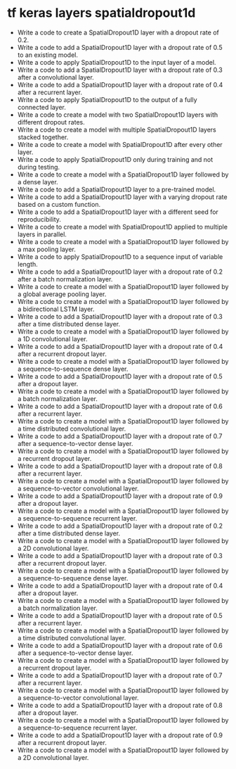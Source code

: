 # tf keras layers spatialdropout1d

- Write a code to create a SpatialDropout1D layer with a dropout rate of 0.2.
- Write a code to add a SpatialDropout1D layer with a dropout rate of 0.5 to an existing model.
- Write a code to apply SpatialDropout1D to the input layer of a model.
- Write a code to add a SpatialDropout1D layer with a dropout rate of 0.3 after a convolutional layer.
- Write a code to add a SpatialDropout1D layer with a dropout rate of 0.4 after a recurrent layer.
- Write a code to apply SpatialDropout1D to the output of a fully connected layer.
- Write a code to create a model with two SpatialDropout1D layers with different dropout rates.
- Write a code to create a model with multiple SpatialDropout1D layers stacked together.
- Write a code to create a model with SpatialDropout1D after every other layer.
- Write a code to apply SpatialDropout1D only during training and not during testing.
- Write a code to create a model with a SpatialDropout1D layer followed by a dense layer.
- Write a code to add a SpatialDropout1D layer to a pre-trained model.
- Write a code to add a SpatialDropout1D layer with a varying dropout rate based on a custom function.
- Write a code to add a SpatialDropout1D layer with a different seed for reproducibility.
- Write a code to create a model with SpatialDropout1D applied to multiple layers in parallel.
- Write a code to create a model with a SpatialDropout1D layer followed by a max pooling layer.
- Write a code to apply SpatialDropout1D to a sequence input of variable length.
- Write a code to add a SpatialDropout1D layer with a dropout rate of 0.2 after a batch normalization layer.
- Write a code to create a model with a SpatialDropout1D layer followed by a global average pooling layer.
- Write a code to create a model with a SpatialDropout1D layer followed by a bidirectional LSTM layer.
- Write a code to add a SpatialDropout1D layer with a dropout rate of 0.3 after a time distributed dense layer.
- Write a code to create a model with a SpatialDropout1D layer followed by a 1D convolutional layer.
- Write a code to add a SpatialDropout1D layer with a dropout rate of 0.4 after a recurrent dropout layer.
- Write a code to create a model with a SpatialDropout1D layer followed by a sequence-to-sequence dense layer.
- Write a code to add a SpatialDropout1D layer with a dropout rate of 0.5 after a dropout layer.
- Write a code to create a model with a SpatialDropout1D layer followed by a batch normalization layer.
- Write a code to add a SpatialDropout1D layer with a dropout rate of 0.6 after a recurrent layer.
- Write a code to create a model with a SpatialDropout1D layer followed by a time distributed convolutional layer.
- Write a code to add a SpatialDropout1D layer with a dropout rate of 0.7 after a sequence-to-vector dense layer.
- Write a code to create a model with a SpatialDropout1D layer followed by a recurrent dropout layer.
- Write a code to add a SpatialDropout1D layer with a dropout rate of 0.8 after a recurrent layer.
- Write a code to create a model with a SpatialDropout1D layer followed by a sequence-to-vector convolutional layer.
- Write a code to add a SpatialDropout1D layer with a dropout rate of 0.9 after a dropout layer.
- Write a code to create a model with a SpatialDropout1D layer followed by a sequence-to-sequence recurrent layer.
- Write a code to add a SpatialDropout1D layer with a dropout rate of 0.2 after a time distributed dense layer.
- Write a code to create a model with a SpatialDropout1D layer followed by a 2D convolutional layer.
- Write a code to add a SpatialDropout1D layer with a dropout rate of 0.3 after a recurrent dropout layer.
- Write a code to create a model with a SpatialDropout1D layer followed by a sequence-to-sequence dense layer.
- Write a code to add a SpatialDropout1D layer with a dropout rate of 0.4 after a dropout layer.
- Write a code to create a model with a SpatialDropout1D layer followed by a batch normalization layer.
- Write a code to add a SpatialDropout1D layer with a dropout rate of 0.5 after a recurrent layer.
- Write a code to create a model with a SpatialDropout1D layer followed by a time distributed convolutional layer.
- Write a code to add a SpatialDropout1D layer with a dropout rate of 0.6 after a sequence-to-vector dense layer.
- Write a code to create a model with a SpatialDropout1D layer followed by a recurrent dropout layer.
- Write a code to add a SpatialDropout1D layer with a dropout rate of 0.7 after a recurrent layer.
- Write a code to create a model with a SpatialDropout1D layer followed by a sequence-to-vector convolutional layer.
- Write a code to add a SpatialDropout1D layer with a dropout rate of 0.8 after a dropout layer.
- Write a code to create a model with a SpatialDropout1D layer followed by a sequence-to-sequence recurrent layer.
- Write a code to add a SpatialDropout1D layer with a dropout rate of 0.9 after a recurrent dropout layer.
- Write a code to create a model with a SpatialDropout1D layer followed by a 2D convolutional layer.